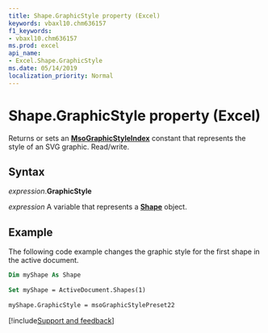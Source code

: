 ```yaml
---
title: Shape.GraphicStyle property (Excel)
keywords: vbaxl10.chm636157
f1_keywords:
- vbaxl10.chm636157
ms.prod: excel
api_name:
- Excel.Shape.GraphicStyle
ms.date: 05/14/2019
localization_priority: Normal
---
```



# Shape.GraphicStyle property (Excel)

Returns or sets an **[MsoGraphicStyleIndex](Office.MsoGraphicStyleIndex.md)** constant that represents the style of an SVG graphic. Read/write.


## Syntax

_expression_.**GraphicStyle**

_expression_ A variable that represents a **[Shape](Excel.Shape.md)** object.


## Example

The following code example changes the graphic style for the first shape in the active document.

```vb
Dim myShape As Shape 
 
Set myShape = ActiveDocument.Shapes(1) 
 
myShape.GraphicStyle = msoGraphicStylePreset22
```



[!include[Support and feedback](~/includes/feedback-boilerplate.md)]